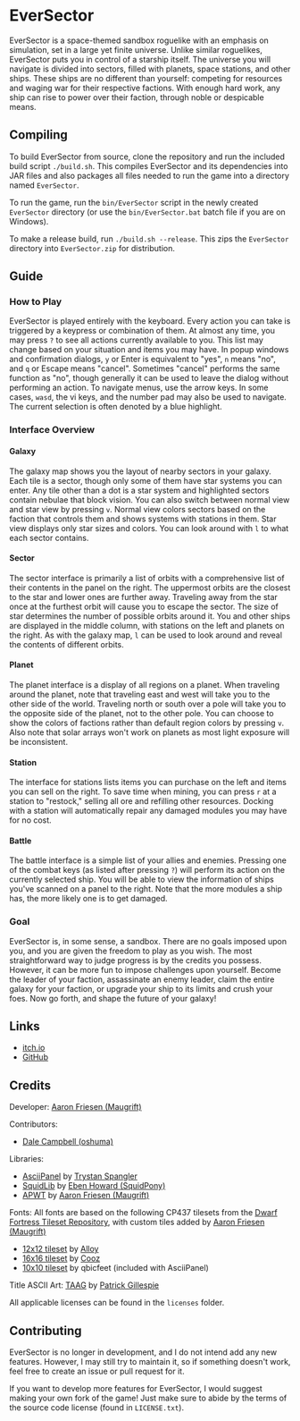 # EverSector

EverSector is a space-themed sandbox roguelike with an emphasis on simulation, set in a large yet finite universe.
Unlike similar roguelikes, EverSector puts you in control of a starship itself.
The universe you will navigate is divided into sectors, filled with planets, space stations, and other ships.
These ships are no different than yourself: competing for resources and waging war for their respective factions.
With enough hard work, any ship can rise to power over their faction, through noble or despicable means.

## Compiling

To build EverSector from source, clone the repository and run the included build script `./build.sh`.
This compiles EverSector and its dependencies into JAR files and also packages all files needed to run the game into a directory named `EverSector`.

To run the game, run the `bin/EverSector` script in the newly created `EverSector` directory (or use the `bin/EverSector.bat` batch file if you are on Windows).

To make a release build, run `./build.sh --release`.
This zips the `EverSector` directory into `EverSector.zip` for distribution.

## Guide

### How to Play

EverSector is played entirely with the keyboard.
Every action you can take is triggered by a keypress or combination of them.
At almost any time, you may press `?` to see all actions currently available to you.
This list may change based on your situation and items you may have. In popup windows and confirmation dialogs, `y` or Enter is equivalent to "yes", `n` means "no", and `q` or Escape means "cancel".
Sometimes "cancel" performs the same function as "no", though generally it can be used to leave the dialog without performing an action.
To navigate menus, use the arrow keys.
In some cases, `wasd`, the vi keys, and the number pad may also be used to navigate.
The current selection is often denoted by a blue highlight.

### Interface Overview

#### Galaxy

The galaxy map shows you the layout of nearby sectors in your galaxy.
Each tile is a sector, though only some of them have star systems you can enter.
Any tile other than a dot is a star system and highlighted sectors contain nebulae that block vision.
You can also switch between normal view and star view by pressing `v`.
Normal view colors sectors based on the faction that controls them and shows systems with stations in them.
Star view displays only star sizes and colors.
You can look around with `l` to what each sector contains.

#### Sector

The sector interface is primarily a list of orbits with a comprehensive list of their contents in the panel on the right.
The uppermost orbits are the closest to the star and lower ones are further away.
Traveling away from the star once at the furthest orbit will cause you to escape the sector.
The size of star determines the number of possible orbits around it.
You and other ships are displayed in the middle column, with stations on the left and planets on the right.
As with the galaxy map, `l` can be used to look around and reveal the contents of different orbits.

#### Planet

The planet interface is a display of all regions on a planet.
When traveling around the planet, note that traveling east and west will take you to the other side of the world.
Traveling north or south over a pole will take you to the opposite side of the planet, not to the other pole.
You can choose to show the colors of factions rather than default region colors by pressing `v`.
Also note that solar arrays won't work on planets as most light exposure will be inconsistent.

#### Station

The interface for stations lists items you can purchase on the left and items you can sell on the right.
To save time when mining, you can press `r` at a station to "restock," selling all ore and refilling other resources.
Docking with a station will automatically repair any damaged modules you may have for no cost.

#### Battle

The battle interface is a simple list of your allies and enemies.
Pressing one of the combat keys (as listed after pressing `?`) will perform its action on the currently selected ship.
You will be able to view the information of ships you've scanned on a panel to the right.
Note that the more modules a ship has, the more likely one is to get damaged.

### Goal

EverSector is, in some sense, a sandbox.
There are no goals imposed upon you, and you are given the freedom to play as you wish.
The most straightforward way to judge progress is by the credits you possess.
However, it can be more fun to impose challenges upon yourself.
Become the leader of your faction, assassinate an enemy leader, claim the entire galaxy for your faction, or upgrade your ship to its limits and crush your foes.
Now go forth, and shape the future of your galaxy!

## Links

- [itch.io](https://maugrift.itch.io/eversector)
- [GitHub](https://github.com/Maugrift/EverSector)

## Credits

Developer: [Aaron Friesen (Maugrift)](https://maugrift.com)

Contributors:

- [Dale Campbell (oshuma)](https://twitter.com/oshuma)

Libraries:

- [AsciiPanel](https://github.com/trystan/AsciiPanel) by [Trystan Spangler](https://trystans.blogspot.com)
- [SquidLib](https://github.com/SquidPony/SquidLib) by [Eben Howard (SquidPony)](https://github.com/SquidPony)
- [APWT](https://github.com/Maugrift/APWT) by [Aaron Friesen (Maugrift)](https://maugrift.com)

Fonts: All fonts are based on the following CP437 tilesets from the [Dwarf Fortress Tileset Repository](https://dwarffortresswiki.org/Tileset_repository), with custom tiles added by [Aaron Friesen (Maugrift)](https://maugrift.com)

- [12x12 tileset](http://df.magmawiki.com/index.php/File:Alloy_curses_12x12.png) by [Alloy](https://dwarffortresswiki.org/index.php/User:Alloy)
- [16x16 tileset](https://dwarffortresswiki.org/index.php/File:Cooz_curses_square_16x16.png) by [Cooz](https://dwarffortresswiki.org/index.php?title=User:Cooz)
- [10x10 tileset](https://github.com/trystan/AsciiPanel/blob/master/src/main/resources/qbicfeet_10x10.png) by qbicfeet (included with AsciiPanel)

Title ASCII Art: [TAAG](http://patorjk.com/software/taag) by [Patrick Gillespie](http://patorjk.com)

All applicable licenses can be found in the `licenses` folder.

## Contributing

EverSector is no longer in development, and I do not intend add any new features.
However, I may still try to maintain it, so if something doesn't work, feel free to create an issue or pull request for it.

If you want to develop more features for EverSector, I would suggest making your own fork of the game!
Just make sure to abide by the terms of the source code license (found in `LICENSE.txt`).
